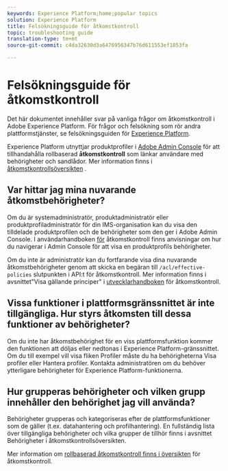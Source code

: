 ```yaml
---
keywords: Experience Platform;home;popular topics
solution: Experience Platform
title: Felsökningsguide för åtkomstkontroll
topic: troubleshooting guide
translation-type: tm+mt
source-git-commit: c4da32630d3a6476956347b76d611553ef1853fa

---
```



# Felsökningsguide för åtkomstkontroll

Det här dokumentet innehåller svar på vanliga frågor om åtkomstkontroll i Adobe Experience Platform. För frågor och felsökning som rör andra plattformstjänster, se felsökningsguiden för [Experience Platform](../landing/troubleshooting.md).

Experience Platform utnyttjar produktprofiler i [Adobe Admin Console](http://adminconsole.adobe.com) för att tillhandahålla rollbaserad **åtkomstkontroll** som länkar användare med behörigheter och sandlådor.  Mer information finns i [åtkomstkontrollsöversikten](home.md) .

## Var hittar jag mina nuvarande åtkomstbehörigheter?

Om du är systemadministratör, produktadministratör eller produktprofiladministratör för din IMS-organisation kan du visa den tilldelade produktprofilen och de behörigheter som den ger i Adobe Admin Console. I användarhandboken [för](./ui/overview.md) åtkomstkontroll finns anvisningar om hur du navigerar i Admin Console för att visa en produktprofils behörigheter.

Om du inte är administratör kan du fortfarande visa dina nuvarande åtkomstbehörigheter genom att skicka en begäran till `/acl/effective-policies` slutpunkten i API:t för åtkomstkontroll. Mer information finns i avsnittet&quot;Visa gällande principer&quot; i [utvecklarhandboken](./api/effective-policies.md) för åtkomstkontroll.

## Vissa funktioner i plattformsgränssnittet är inte tillgängliga. Hur styrs åtkomsten till dessa funktioner av behörigheter?

Om du inte har åtkomstbehörighet för en viss plattformsfunktion kommer den funktionen att döljas eller nedtonas i Experience Platform-gränssnittet. Om du till exempel vill visa fliken Profiler måste du ha behörigheterna Visa profiler eller Hantera profiler. Kontakta administratören om du behöver ytterligare behörigheter för Experience Platform-funktionerna.

## Hur grupperas behörigheter och vilken grupp innehåller den behörighet jag vill använda?

Behörigheter grupperas och kategoriseras efter de plattformsfunktioner som de gäller (t.ex. datahantering och profilhantering). En fullständig lista över tillgängliga behörigheter och vilka grupper de tillhör finns i avsnittet [](home.md#permissions) Behörigheter i åtkomstkontrollsöversikten.

Mer information om [rollbaserad åtkomstkontroll finns i översikten](home.md) för åtkomstkontroll.